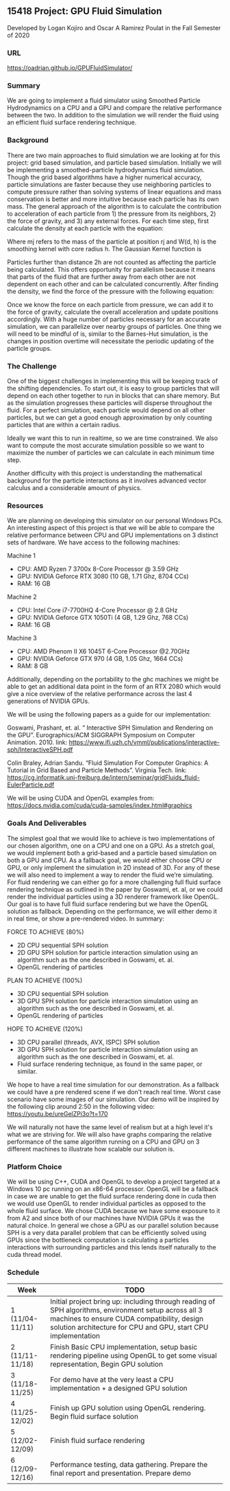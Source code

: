 ## 15418 Project: GPU Fluid Simulation

Developed by Logan Kojiro and Oscar A Ramirez Poulat in the Fall Semester of 2020

### URL
https://oadrian.github.io/GPUFluidSimulator/

### Summary
We are going to implement a fluid simulator using Smoothed Particle Hydrodynamics on a CPU and a GPU and compare the relative performance between the two. In addition to the simulation we will render the fluid using an efficient fluid surface rendering technique.

### Background

There are two main approaches to fluid simulation we are looking at for this project: grid based simulation, and particle based simulation. Initially we will be implementing a smoothed-particle hydrodynamics fluid simulation.  Though the grid based algorithms have a higher numerical accuracy, particle simulations are faster because they use neighboring particles to compute pressure rather than solving systems of linear equations and mass conservation is better and more intuitive because each particle has its own mass.
	The general approach of the algorithm is to calculate the contribution to acceleration of each particle from 1) the pressure from its neighbors, 2) the force of gravity, and 3) any external forces.  For each time step, first calculate the density at each particle with the equation:
<!---  \rho_{i} =  \sum_{j} m_{j}W(r_i - r_j, h) --->

Where mj refers to the mass of the particle at position rj and W(d, h) is the smoothing kernel with core radius h. The Gaussian Kernel function is
<!--- W(d) =  \frac{1}{ \pi ^{3/2} h^3}exp( \frac{r^2}{h^2} ) --->

Particles further than distance 2h are not counted as affecting the particle being calculated.  This offers opportunity for parallelism because it means that parts of the fluid that are further away from each other are not dependent on each other and can be calculated concurrently.
After finding the density, we find the force of the pressure with the following equation:
<!--- f_{i}^{pressure} = -  \sum_{j} \frac{m_{j}}{ \rho_{j}} \frac{(p_{i} - p_{j})}{2} \nabla W(r - r_{j}, h) --->

Once we know the force on each particle from pressure, we can add it to the force of gravity, calculate the overall acceleration and update positions accordingly.  With a huge number of particles necessary for an accurate simulation, we can parallelize over nearby groups of particles.  One thing we will need to be mindful of is, similar to the Barnes-Hut simulation, is the changes in position overtime will necessitate the periodic updating of the particle groups.


### The Challenge

One of the biggest challenges in implementing this will be keeping track of the shifting dependencies.  To start out, it is easy to group particles that will depend on each other together to run in blocks that can share memory.  But as the simulation progresses these particles will disperse throughout the fluid.  For a perfect simulation, each particle would depend on all other particles, but we can get a good enough approximation by only counting particles that are within a certain radius.

Ideally we want this to run in realtime, so we are time constrained.  We also want to compute the most accurate simulation possible so we want to maximize the number of particles we can calculate in each minimum time step.

Another difficulty with this project is understanding the mathematical background for the particle interactions as it involves advanced vector calculus and a considerable amount of physics. 

### Resources

We are planning on developing this simulator on our personal Windows PCs. An interesting aspect of this project is that we will be able to compare the relative performance between CPU and GPU implementations on 3 distinct sets of hardware. We have access to the following machines:

Machine 1
* CPU: AMD Ryzen 7 3700x 8-Core Processor @ 3.59 GHz
* GPU: NVIDIA Geforce RTX 3080 (10 GB, 1.71 Ghz, 8704 CCs)
* RAM: 16 GB

Machine 2
* CPU: Intel Core i7-7700HQ 4-Core Processor @ 2.8 GHz
* GPU: NVIDIA Geforce GTX 1050Ti (4 GB, 1.29 Ghz, 768 CCs)
* RAM: 16 GB

Machine 3
* CPU: AMD Phenom II X6 1045T 6-Core Processor @2.70GHz
* GPU: NVIDIA Geforce GTX 970 (4 GB, 1.05 Ghz, 1664 CCs)
* RAM: 8 GB

Additionally, depending on the portability to the ghc machines we might be able to get an additional data point in the form of an RTX 2080 which would give a nice overview of the relative performance across the last 4 generations of NVIDIA GPUs.

We will be using the following papers as a guide for our implementation:

Goswami, Prashant, et. al. “ Interactive SPH Simulation and Rendering on the GPU”. Eurographics/ACM SIGGRAPH Symposium on Computer Animation. 2010. 
link: https://www.ifi.uzh.ch/vmml/publications/interactive-sph/InteractiveSPH.pdf

Colin Braley, Adrian Sandu. “Fluid Simulation For Computer Graphics: A Tutorial in Grid Based and Particle Methods”. Virginia Tech. 
link: https://cg.informatik.uni-freiburg.de/intern/seminar/gridFluids_fluid-EulerParticle.pdf

We will be using CUDA and OpenGL examples from:
https://docs.nvidia.com/cuda/cuda-samples/index.html#graphics

### Goals And Deliverables

The simplest goal that we would like to achieve is two implementations of our chosen algorithm, one on a CPU and one on a GPU.  As a stretch goal, we would implement both a grid-based and a particle based simulation on both a GPU and CPU.  As a fallback goal, we would either choose CPU or GPU, or only implement the simulation in 2D instead of 3D.  For any of these we will also need to implement a way to render the fluid we’re simulating. For fluid rendering we can either go for a more challenging full fluid surface rendering technique as outlined in the paper by Goswami, et. al, or we could render the individual particles using a 3D renderer framework like OpenGL. Our goal is to have full fluid surface rendering but we have the OpenGL solution as fallback. Depending on the performance, we will either demo it in real time, or show a pre-rendered video. In summary:

FORCE TO ACHIEVE (80%)
* 2D CPU sequential SPH solution 
* 2D GPU SPH solution for particle interaction simulation using an algorithm such as the one described in Goswami, et. al.
* OpenGL rendering of particles

PLAN TO ACHIEVE (100%)
* 3D CPU sequential SPH solution 
* 3D GPU SPH solution for particle interaction simulation using an algorithm such as the one described in Goswami, et. al.
* OpenGL rendering of particles

HOPE TO ACHIEVE (120%)
* 3D CPU parallel (threads, AVX, ISPC) SPH solution 
* 3D GPU SPH solution for particle interaction simulation using an algorithm such as the one described in Goswami, et. al. 
* Fluid surface rendering technique, as found in the same paper, or similar.

We hope to have a real time simulation for our demonstration. As a fallback we could have a pre rendered scene if we don't reach real time. Worst case scenario have some images of our simulation. Our demo will be inspired by the following clip around 2:50 in the following video:
https://youtu.be/ureGelZPi3o?t=170

We will naturally not have the same level of realism but at a high level it's what we are striving for. We will also have graphs comparing the relative performance of the same algorithm running on a CPU and GPU on 3 different machines to illustrate how scalable our solution is.


### Platform Choice

We will be using C++, CUDA and OpenGL to develop a project targeted at a Windows 10 pc running on an x86-64 processor. OpenGL will be a fallback in case we are unable to get the fluid surface rendering done in cuda then we would use OpenGL to render individual particles as opposed to the whole fluid surface. We chose CUDA because we have some exposure to it from A2 and since both of our machines have NVIDIA GPUs it was the natural choice. In general we chose a GPU as our parallel solution because  SPH is a very data parallel problem that can be efficiently solved using GPUs since the bottleneck computation is calculating a particles interactions with surrounding particles and this lends itself naturally to the cuda thread model. 


### Schedule

| Week            | TODO       |
| ----------      | --- |
| 1 (11/04-11/11) | Initial project bring up: including through reading of SPH algorithms, environment setup across all 3 machines to ensure CUDA compatibility, design solution architecture for CPU and GPU, start CPU implementation |
| 2 (11/11-11/18) | Finish Basic CPU implementation, setup basic rendering pipeline using OpenGL to get some visual representation, Begin GPU solution |
| 3 (11/18-11/25) | For demo have at the very least a CPU implementation + a designed GPU solution |
| 4 (11/25-12/02) | Finish up GPU solution using OpenGL rendering. Begin fluid surface solution |
| 5 (12/02-12/09) | Finish fluid surface rendering |
| 6 (12/09-12/16) | Performance testing, data gathering. Prepare the final report and presentation. Prepare demo |
